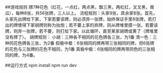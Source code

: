 ##游戏规则
牌7种花色（红花，一点红，两点黑，飘三黑，两杠红，叉叉黑，南瓜），每种8张，共56张牌，三人以上。
流程规则：头家9张，其余家8张。首先，头家先出牌给下家，下家若要该牌，则必须弃一张牌，始终保证手里8张牌，若打出的牌使得下家胡牌则称为抬炮；若不要上家的弃牌，则从牌堆里摸一张，若要该牌，则弃一张牌，若不要，则打给下家。以此循环，直至某家胡牌或黄了（牌堆里没有牌了）。
胡牌规则：
小胡：三种各不相同的花色牌各三张，为1番
清一色：三种同花色牌各三张，为2番
假极中极：6张相同的牌再带三张相同的牌，但6张牌的花色与三张牌的花色不相同，为1番
真极中极：6张相同的牌再带同色的三张相同的牌，为4番。

##运行方式
npm install
npm run dev
